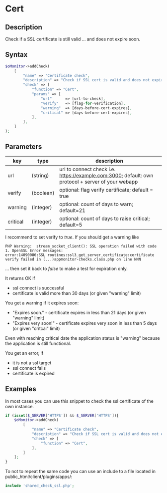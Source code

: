 # Cert #

## Description ##

Check if a SSL certificate is still valid ... and does not expire soon.

## Syntax ##

```php
$oMonitor->addCheck(
    [
        "name" => "Certificate check",
        "description" => "Check if SSL cert is valid and does not expire soon",
        "check" => [
            "function" => "Cert",
            "params" => [
                "url"      => [url-to-check],
                "verify"   => [flag-for-verification],
                "warning"  => [days-before-cert-expires],
                "critical" => [days-before-cert-expires],
            ],
        ],
    ]
);
```

## Parameters ##

| key      | type     | description
|---       |---       |---
|url       |(string)  |url to connect check i.e. <https://example.com:3000>; default: own protocol + server of your webapp
|verify    |(boolean) |optional: flag verify certificate; default = true
|warning   |(integer) |optional: count of days to warn; default=21
|critical  |(integer) |optional: count of days to raise critical; default=5

I recommend to set verify to *true*. If you should get a warning like

```text
PHP Warning:  stream_socket_client(): SSL operation failed with code 1. OpenSSL Error messages:
error:14090086:SSL routines:ssl3_get_server_certificate:certificate verify failed in (...)appmonitor-checks.class.php on line NNN
```

... then set it back to *false* to make a test for expiration only.

It returns OK if

- ssl connect is successful
- certificate is valid more than 30 days (or given "warning" limit)

You get a warning if it expires soon:

- "Expires soon." - certificate expires in less than 21 days (or given "warning" limit)
- "Expires very soon!" - certificate expires very soon in less than 5 days (or given "critcal" limit)

Even with reaching critical date the application status is "warning" because the application is still functional.

You get an error, if

- it is not a ssl target
- ssl connect fails
- certificate is expired

## Examples ##

In most cases you can use this snippet to check the ssl certificate of the own instance.

```php
if (isset($_SERVER['HTTPS']) && $_SERVER['HTTPS']){
    $oMonitor->addCheck(
        [
            "name" => "Certificate check",
            "description" => "Check if SSL cert is valid and does not expire soon",
            "check" => [
                "function" => "Cert",
            ],
        ]
    ];
}
```

To not to repeat the same code you can use an include to a file located in public_html/client/plugins/apps/:

```php
include 'shared_check_ssl.php';
```
